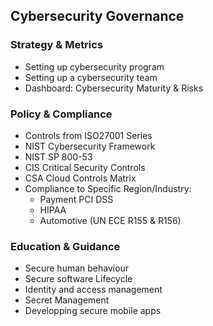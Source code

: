 ## Cybersecurity Governance

### Strategy & Metrics

* Setting up cybersecurity program 
* Setting up a cybersecurity team
* Dashboard: Cybersecurity Maturity & Risks

### Policy & Compliance

* Controls from ISO27001 Series
* NIST Cybersecurity Framework
* NIST SP 800-53
* CIS Critical Security Controls
* CSA Cloud Controls Matrix
* Compliance to Specific Region/Industry:
  *  Payment PCI DSS
  *  HIPAA
  *  Automotive (UN ECE R155 & R156)

### Education & Guidance

* Secure human behaviour
* Secure software Lifecycle
* Identity and access management
* Secret Management
* Developping secure mobile apps  
